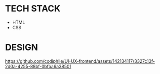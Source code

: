 # TECH STACK
- HTML
- CSS

# DESIGN
https://github.com/codiphile/UI-UX-frontend/assets/142134117/3327c13f-2d0a-4255-88bf-0bfba6a38501

